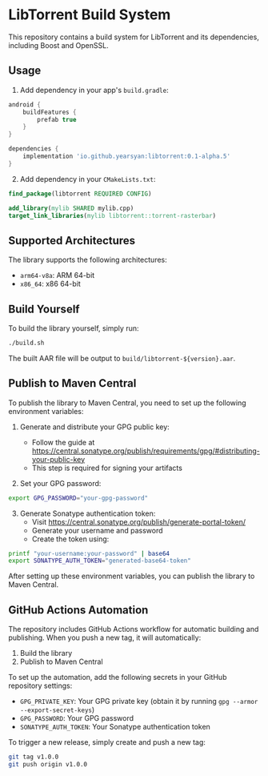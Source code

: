 # LibTorrent Build System

This repository contains a build system for LibTorrent and its dependencies, including Boost and OpenSSL.

## Usage

1. Add dependency in your app's `build.gradle`:
```gradle
android {
    buildFeatures {
        prefab true
    }
}

dependencies {
    implementation 'io.github.yearsyan:libtorrent:0.1-alpha.5'
}
```

2. Add dependency in your `CMakeLists.txt`:
```cmake
find_package(libtorrent REQUIRED CONFIG)

add_library(mylib SHARED mylib.cpp)
target_link_libraries(mylib libtorrent::torrent-rasterbar)
```

## Supported Architectures

The library supports the following architectures:
- `arm64-v8a`: ARM 64-bit
- `x86_64`: x86 64-bit

## Build Yourself

To build the library yourself, simply run:

```bash
./build.sh
```

The built AAR file will be output to `build/libtorrent-${version}.aar`.

## Publish to Maven Central

To publish the library to Maven Central, you need to set up the following environment variables:

1. Generate and distribute your GPG public key:
   - Follow the guide at https://central.sonatype.org/publish/requirements/gpg/#distributing-your-public-key
   - This step is required for signing your artifacts

2. Set your GPG password:
```bash
export GPG_PASSWORD="your-gpg-password"
```

3. Generate Sonatype authentication token:
   - Visit https://central.sonatype.org/publish/generate-portal-token/
   - Generate your username and password
   - Create the token using:
```bash
printf "your-username:your-password" | base64
export SONATYPE_AUTH_TOKEN="generated-base64-token"
```

After setting up these environment variables, you can publish the library to Maven Central.

## GitHub Actions Automation

The repository includes GitHub Actions workflow for automatic building and publishing. When you push a new tag, it will automatically:
1. Build the library
2. Publish to Maven Central

To set up the automation, add the following secrets in your GitHub repository settings:
- `GPG_PRIVATE_KEY`: Your GPG private key (obtain it by running `gpg --armor --export-secret-keys`)
- `GPG_PASSWORD`: Your GPG password
- `SONATYPE_AUTH_TOKEN`: Your Sonatype authentication token

To trigger a new release, simply create and push a new tag:
```bash
git tag v1.0.0
git push origin v1.0.0
```
